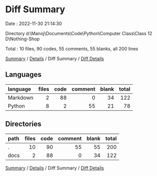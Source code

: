 # Diff Summary

Date : 2022-11-30 21:14:30

Directory d:\\Manoj\\Documents\\Code\\Python\\Computer Class\\Class 12 D\\Nothing-Shop

Total : 10 files,  90 codes, 55 comments, 55 blanks, all 200 lines

[Summary](results.md) / [Details](details.md) / Diff Summary / [Diff Details](diff-details.md)

## Languages
| language | files | code | comment | blank | total |
| :--- | ---: | ---: | ---: | ---: | ---: |
| Markdown | 2 | 88 | 0 | 34 | 122 |
| Python | 8 | 2 | 55 | 21 | 78 |

## Directories
| path | files | code | comment | blank | total |
| :--- | ---: | ---: | ---: | ---: | ---: |
| . | 10 | 90 | 55 | 55 | 200 |
| docs | 2 | 88 | 0 | 34 | 122 |

[Summary](results.md) / [Details](details.md) / Diff Summary / [Diff Details](diff-details.md)